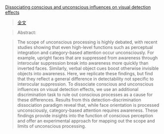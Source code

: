 [Dissociating conscious and unconscious influences on visual detection effects](https://pubmed.ncbi.nlm.nih.gov/33398144/)
>[全文](https://github.com/AOKIKAORU/HAFUHAFU/files/6289459/Stein_Peelen_Dissociating_Preprint2.pdf)

>Abstract:

>The scope of unconscious processing is highly debated, with recent studies showing that even high-level functions such as perceptual integration and category-based attention occur unconsciously. 
>For example, upright faces that are suppressed from awareness through interocular suppression break into awareness more quickly than inverted faces. 
>Similarly, verbal object cues boost otherwise invisible objects into awareness. 
>Here, we replicate these findings, but find that they reflect a general difference in detectability not specific to interocular suppression. 
>To dissociate conscious and unconscious influences on visual detection effects, we use an additional discrimination task to rule out conscious processes as a cause for these differences. 
>Results from this detection–discrimination dissociation paradigm reveal that, while face orientation is processed unconsciously, category-based attention requires awareness. 
>These findings provide insights into the function of conscious perception and offer an experimental approach for mapping out the scope and limits of unconscious processing.

